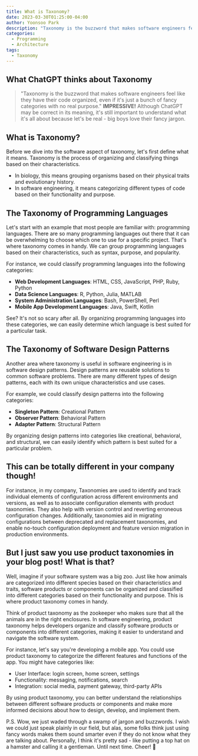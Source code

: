 ```yaml
---
title: What is Taxonomy?
date: 2023-03-30T01:25:00-04:00
author: Yoonsoo Park
description: "Taxonomy is the buzzword that makes software engineers feel like they have their code organized."
categories:
  - Programming
  - Architecture
tags:
  - Taxonomy
---
```


## What ChatGPT thinks about Taxonomy

> "Taxonomy is the buzzword that makes software engineers feel like they have their code organized, even if it's just a bunch of fancy categories with no real purpose."
> **IMPRESSIVE!**
> Although ChatGPT may be correct in its meaning, it's still important to understand what it's all about because let's be real - big boys love their fancy jargon.

## What is Taxonomy?

Before we dive into the software aspect of taxonomy, let's first define what it means.
Taxonomy is the process of organizing and classifying things based on their characteristics.

- In biology, this means grouping organisms based on their physical traits and evolutionary history.
- In software engineering, it means categorizing different types of code based on their functionality and purpose.

## The Taxonomy of Programming Languages

Let's start with an example that most people are familiar with: programming languages. There are so many programming languages out there that it can be overwhelming to choose which one to use for a specific project. That's where taxonomy comes in handy. We can group programming languages based on their characteristics, such as syntax, purpose, and popularity.

For instance, we could classify programming languages into the following categories:

- **Web Development Languages**: HTML, CSS, JavaScript, PHP, Ruby, Python
- **Data Science Languages**: R, Python, Julia, MATLAB
- **System Administration Languages**: Bash, PowerShell, Perl
- **Mobile App Development Languages**: Java, Swift, Kotlin

See? It's not so scary after all. By organizing programming languages into these categories, we can easily determine which language is best suited for a particular task.

## The Taxonomy of Software Design Patterns

Another area where taxonomy is useful in software engineering is in software design patterns. Design patterns are reusable solutions to common software problems. There are many different types of design patterns, each with its own unique characteristics and use cases.

For example, we could classify design patterns into the following categories:

- **Singleton Pattern**: Creational Pattern
- **Observer Pattern**: Behavioral Pattern
- **Adapter Pattern**: Structural Pattern

By organizing design patterns into categories like creational, behavioral, and structural, we can easily identify which pattern is best suited for a particular problem.

## This can be totally different in your company though!

For instance, in my company, Taxonomies are used to identify and track individual elements of configuration across different environments and versions, as well as to associate configuration elements with product taxonomies. They also help with version control and reverting erroneous configuration changes. Additionally, taxonomies aid in migrating configurations between deprecated and replacement taxonomies, and enable no-touch configuration deployment and feature version migration in production environments.

## But I just saw you use product taxonomies in your blog post! What is that?

Well, imagine if your software system was a big zoo.
Just like how animals are categorized into different species based on their characteristics and traits, software products or components can be organized and classified into different categories based on their functionality and purpose. This is where product taxonomy comes in handy.

Think of product taxonomy as the zookeeper who makes sure that all the animals are in the right enclosures.
In software engineering, product taxonomy helps developers organize and classify software products or components into different categories, making it easier to understand and navigate the software system.

For instance, let's say you're developing a mobile app. You could use product taxonomy to categorize the different features and functions of the app. You might have categories like:

- User Interface: login screen, home screen, settings
- Functionality: messaging, notifications, search
- Integration: social media, payment gateway, third-party APIs

By using product taxonomy, you can better understand the relationships between different software products or components and make more informed decisions about how to design, develop, and implement them.

P.S. Wow, we just waded through a swamp of jargon and buzzwords. I wish we could just speak plainly in our field, but alas, some folks think just using fancy words makes them sound smarter even if they do not know what they are talking about. Personally, I think it's pretty sad - like putting a top hat on a hamster and calling it a gentleman. Until next time. Cheer! 🍺
